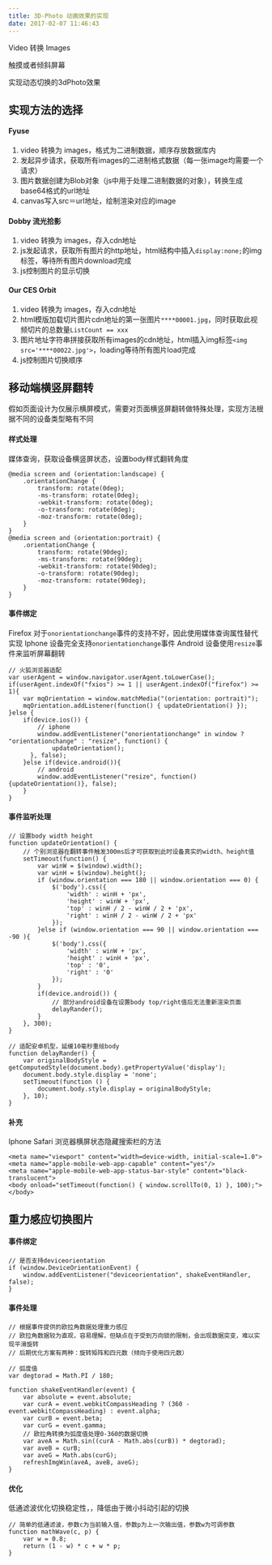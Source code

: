 ```yaml
---
title: 3D-Photo 动画效果的实现
date: 2017-02-07 11:46:43
---
```


Video 转换 Images

触摸或者倾斜屏幕

实现动态切换的3dPhoto效果

<!--more-->
## 实现方法的选择
#### Fyuse

1. video 转换为 images，格式为二进制数据，顺序存放数据库内
2. 发起异步请求，获取所有images的二进制格式数据（每一张image均需要一个请求）
3. 图片数据创建为Blob对象（js中用于处理二进制数据的对象），转换生成base64格式的url地址
4. canvas写入src＝url地址，绘制渲染对应的image

#### Dobby 流光拾影

1. video 转换为 images，存入cdn地址
2. js发起请求，获取所有图片的http地址，html结构中插入`display:none;`的img标签，等待所有图片download完成
3. js控制图片的显示切换

#### Our CES Orbit

1. video 转换为 images，存入cdn地址
2. html模版加载切片图片cdn地址的第一张图片`****00001.jpg`，同时获取此视频切片的总数量`ListCount == xxx`
3. 图片地址字符串拼接获取所有images的cdn地址，html插入img标签`<img src='****00022.jpg'>`，loading等待所有图片load完成
4. js控制图片切换顺序

## 移动端横竖屏翻转
假如页面设计为仅展示横屏模式，需要对页面横竖屏翻转做特殊处理，实现方法根据不同的设备类型略有不同
#### 样式处理
媒体查询，获取设备横竖屏状态，设置body样式翻转角度

```
@media screen and (orientation:landscape) {
    .orientationChange {
        transform: rotate(0deg);
        -ms-transform: rotate(0deg);
        -webkit-transform: rotate(0deg);
        -o-transform: rotate(0deg);
        -moz-transform: rotate(0deg);
    }
}
@media screen and (orientation:portrait) {
    .orientationChange {
        transform: rotate(90deg);
        -ms-transform: rotate(90deg);
        -webkit-transform: rotate(90deg);
        -o-transform: rotate(90deg);
        -moz-transform: rotate(90deg);
    }
}
```

#### 事件绑定
Firefox 对于`onorientationchange`事件的支持不好，因此使用媒体查询属性替代实现
Iphone 设备完全支持`onorientationchange`事件
Android 设备使用`resize`事件来监听屏幕翻转

```
// 火狐浏览器适配
var userAgent = window.navigator.userAgent.toLowerCase();
if(userAgent.indexOf("fxios") >= 1 || userAgent.indexOf("firefox") >= 1){
    var mqOrientation = window.matchMedia("(orientation: portrait)");
    mqOrientation.addListener(function() { updateOrientation() });
}else {
    if(device.ios()) {
        // iphone
        window.addEventListener("onorientationchange" in window ? "orientationchange" : "resize", function() {
            updateOrientation();
      }, false);
    }else if(device.android()){
        // android
        window.addEventListener("resize", function() {updateOrientation()}, false);
    }
}
```

#### 事件监听处理

```
// 设置body width height
function updateOrientation() {
    // 个别浏览器在翻转事件触发300ms后才可获取到此时设备真实的width、height值
    setTimeout(function() {
        var winW = $(window).width();
        var winH = $(window).height();
        if (window.orientation === 180 || window.orientation === 0) {
            $('body').css({
                'width' : winH + 'px',
                'height' : winW + 'px',
                'top' : winH / 2 - winW / 2 + 'px',
                'right' : winH / 2 - winW / 2 + 'px'
            });
        }else if (window.orientation === 90 || window.orientation === -90 ){
            $('body').css({
                'width' : winW + 'px',
                'height' : winH + 'px',
                'top' : '0',
                'right' : '0'
            });
        }
        if(device.android()) {
            // 部分android设备在设置body top/right值后无法重新渲染页面
            delayRander();
        }
    }, 300);
}

// 适配安卓机型，延缓10毫秒重绘body
function delayRander() {
    var originalBodyStyle = getComputedStyle(document.body).getPropertyValue('display');
    document.body.style.display = 'none';
    setTimeout(function () {
        document.body.style.display = originalBodyStyle;
    }, 10);
}
```

#### 补充
Iphone Safari 浏览器横屏状态隐藏搜索栏的方法

```
<meta name="viewport" content="width=device-width, initial-scale=1.0">
<meta name="apple-mobile-web-app-capable" content="yes"/>
<meta name="apple-mobile-web-app-status-bar-style" content="black-translucent">
<body onload="setTimeout(function() { window.scrollTo(0, 1) }, 100);"></body>
```

## 重力感应切换图片
#### 事件绑定

```
// 是否支持deviceorientation
if (window.DeviceOrientationEvent) {
    window.addEventListener("deviceorientation", shakeEventHandler, false);
}
```

#### 事件处理

```
// 根据事件提供的欧拉角数据处理重力感应
// 欧拉角数据较为直观，容易理解，但缺点在于受到万向锁的限制，会出现数据突变，难以实现平滑旋转
// 后期优化方案有两种：旋转矩阵和四元数（倾向于使用四元数）

// 弧度值
var degtorad = Math.PI / 180;

function shakeEventHandler(event) {
    var absolute = event.absolute;
    var curA = event.webkitCompassHeading ? (360 - event.webkitCompassHeading) : event.alpha;
    var curB = event.beta;
    var curG = event.gamma;
    // 欧拉角转换为弧度值处理0-360的数据切换
    var aveA = Math.sin((curA - Math.abs(curB)) * degtorad);
    var aveB = curB;
    var aveG = Math.abs(curG);
    refreshImgWin(aveA, aveB, aveG);
}
```

#### 优化
低通滤波优化切换稳定性，，降低由于微小抖动引起的切换

```
// 简单的低通滤波，参数c为当前输入值，参数p为上一次输出值，参数w为可调参数
function mathWave(c, p) {
    var w = 0.8;
    return (1 - w) * c + w * p;
}
```


